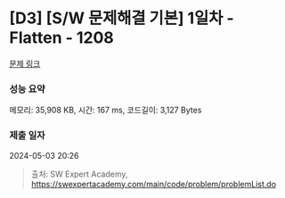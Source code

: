 # [D3] [S/W 문제해결 기본] 1일차 - Flatten - 1208 

[문제 링크](https://swexpertacademy.com/main/code/problem/problemDetail.do?contestProbId=AV139KOaABgCFAYh) 

### 성능 요약

메모리: 35,908 KB, 시간: 167 ms, 코드길이: 3,127 Bytes

### 제출 일자

2024-05-03 20:26



> 출처: SW Expert Academy, https://swexpertacademy.com/main/code/problem/problemList.do